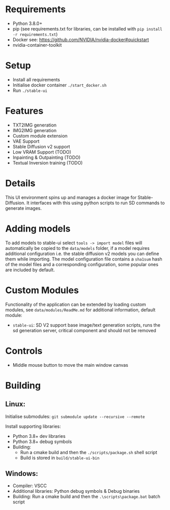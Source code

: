 # Requirements

- Python 3.8.0+
- pip (see requirements.txt for libraries, can be installed with `pip install -r requirements.txt`)
- Docker see: https://github.com/NVIDIA/nvidia-docker#quickstart
- nvidia-container-toolkit

# Setup

- Install all requirements
- Initialise docker container `./start_docker.sh`
- Run `./stable-ui`

# Features

- TXT2IMG generation
- IMG2IMG generation
- Custom module extension
- VAE Support
- Stable Diffusion v2 support
- Low VRAM Support (TODO)
- Inpainting & Outpainting (TODO)
- Textual Inversion training (TODO)

# Details

This UI environment spins up and manages a docker image for Stable-Diffusion. It interfaces with this using python scripts to run SD commands to generate images.

# Adding models

To add models to stable-ui select `tools -> import model` files will automatically be copied to the `data/models` folder, if a model requires additional configuration i.e. the stable diffusion v2 models you can define them while importing. The model configuration file contains a `sha1sum` hash of the model files and a corresponding configuration, some popular ones are included by default.

# Custom Modules

Functionality of the application can be extended by loading custom modules, see `data/modules/ReadMe.md` for additional information, default module:

- `stable-ui`: SD V2 support base image/text generation scripts, runs the sd generation server, critical component and should not be removed

# Controls

- Middle mouse button to move the main window canvas

# Building

## Linux:

Initialise submodules:
`git submodule update --recursive --remote`

Install supporting libraries:

- Python 3.8+ dev libraries
- Python 3.8+ debug symbols
- Building:
  - Run a cmake build and then the `./scripts/package.sh` shell script
  - Build is stored in `build/stable-ui-bin`

## Windows:

- Compiler: VSCC
- Additional libraries: Python debug symbols & Debug binaries
- Building: Run a cmake build and then the `.\scripts\package.bat` batch script
